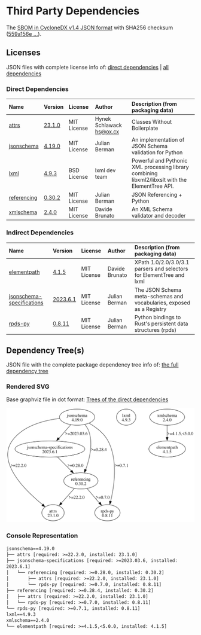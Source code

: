 # Third Party Dependencies

<!--[[[fill sbom_sha256()]]]-->
The [SBOM in CycloneDX v1.4 JSON format](https://git.sr.ht/~sthagen/csaf-lint/blob/default/sbom/cdx.json) with SHA256 checksum ([559a156e ...](https://git.sr.ht/~sthagen/csaf-lint/blob/default/sbom/cdx.json.sha256 "sha256:559a156e8fe4ba0e62f43714240df0773c801c5fabaa71b850c26c76eef177da")).
<!--[[[end]]] (checksum: 00d357ce1763fd9eb791aeb5ad664971)-->
## Licenses

JSON files with complete license info of: [direct dependencies](direct-dependency-licenses.json) | [all dependencies](all-dependency-licenses.json)

### Direct Dependencies

<!--[[[fill direct_dependencies_table()]]]-->
| Name                                                            | Version                                                | License     | Author                     | Description (from packaging data)                                                                |
|:----------------------------------------------------------------|:-------------------------------------------------------|:------------|:---------------------------|:-------------------------------------------------------------------------------------------------|
| [attrs](https://www.attrs.org/en/stable/changelog.html)         | [23.1.0](https://pypi.org/project/attrs/23.1.0/)       | MIT License | Hynek Schlawack <hs@ox.cx> | Classes Without Boilerplate                                                                      |
| [jsonschema](https://github.com/python-jsonschema/jsonschema)   | [4.19.0](https://pypi.org/project/jsonschema/4.19.0/)  | MIT License | Julian Berman              | An implementation of JSON Schema validation for Python                                           |
| [lxml](https://lxml.de/)                                        | [4.9.3](https://pypi.org/project/lxml/4.9.3/)          | BSD License | lxml dev team              | Powerful and Pythonic XML processing library combining libxml2/libxslt with the ElementTree API. |
| [referencing](https://github.com/python-jsonschema/referencing) | [0.30.2](https://pypi.org/project/referencing/0.30.2/) | MIT License | Julian Berman              | JSON Referencing + Python                                                                        |
| [xmlschema](https://github.com/sissaschool/xmlschema)           | [2.4.0](https://pypi.org/project/xmlschema/2.4.0/)     | MIT License | Davide Brunato             | An XML Schema validator and decoder                                                              |
<!--[[[end]]] (checksum: 937729b62b117cae61fd135803814260)-->

### Indirect Dependencies

<!--[[[fill indirect_dependencies_table()]]]-->
| Name                                                                                        | Version                                                                  | License     | Author         | Description (from packaging data)                                    |
|:--------------------------------------------------------------------------------------------|:-------------------------------------------------------------------------|:------------|:---------------|:---------------------------------------------------------------------|
| [elementpath](https://github.com/sissaschool/elementpath)                                   | [4.1.5](https://pypi.org/project/elementpath/4.1.5/)                     | MIT License | Davide Brunato | XPath 1.0/2.0/3.0/3.1 parsers and selectors for ElementTree and lxml |
| [jsonschema-specifications](https://github.com/python-jsonschema/jsonschema-specifications) | [2023.6.1](https://pypi.org/project/jsonschema-specifications/2023.6.1/) | MIT License | Julian Berman  | The JSON Schema meta-schemas and vocabularies, exposed as a Registry |
| [rpds-py](https://github.com/crate-py/rpds)                                                 | [0.8.11](https://pypi.org/project/rpds-py/0.8.11/)                       | MIT License | Julian Berman  | Python bindings to Rust's persistent data structures (rpds)          |
<!--[[[end]]] (checksum: bc362607d49d8beab9c1afb80d75ab6f)-->

## Dependency Tree(s)

JSON file with the complete package dependency tree info of: [the full dependency tree](package-dependency-tree.json)

### Rendered SVG

Base graphviz file in dot format: [Trees of the direct dependencies](package-dependency-tree.dot.txt)

<img src="./package-dependency-tree.svg" alt="Trees of the direct dependencies" title="Trees of the direct dependencies"/>

### Console Representation

<!--[[[fill dependency_tree_console_text()]]]-->
````console
jsonschema==4.19.0
├── attrs [required: >=22.2.0, installed: 23.1.0]
├── jsonschema-specifications [required: >=2023.03.6, installed: 2023.6.1]
│   └── referencing [required: >=0.28.0, installed: 0.30.2]
│       ├── attrs [required: >=22.2.0, installed: 23.1.0]
│       └── rpds-py [required: >=0.7.0, installed: 0.8.11]
├── referencing [required: >=0.28.4, installed: 0.30.2]
│   ├── attrs [required: >=22.2.0, installed: 23.1.0]
│   └── rpds-py [required: >=0.7.0, installed: 0.8.11]
└── rpds-py [required: >=0.7.1, installed: 0.8.11]
lxml==4.9.3
xmlschema==2.4.0
└── elementpath [required: >=4.1.5,<5.0.0, installed: 4.1.5]
````
<!--[[[end]]] (checksum: ff59e79a63600f80fa47a419366726ef)-->
